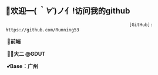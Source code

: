 ## 												                            👏欢迎━(*｀∀´*)ノ亻!访问我的github

                                                   [GitHub]: https://github.com/Running53

​																															💖**前端**

​																													🐱‍💻**大二 @GDUT**

​																													 💕**Base：广州**

